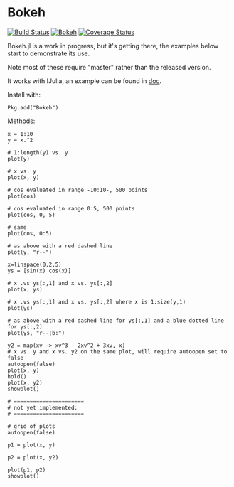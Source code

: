 # Bokeh

[![Build Status](https://travis-ci.org/bokeh/Bokeh.jl.svg?branch=master)](https://travis-ci.org/bokeh/Bokeh.jl)
[![Bokeh](http://pkg.julialang.org/badges/Bokeh_release.svg)](http://pkg.julialang.org/?pkg=Bokeh&ver=release)
[![Coverage Status](https://img.shields.io/coveralls/bokeh/Bokeh.jl.svg)](https://coveralls.io/r/bokeh/Bokeh.jl?branch=master)

Bokeh.jl is a work in progress, but it's getting there, the examples below start to demonstrate its use.

Note most of these require "master" rather than the released version.

It works with IJulia, an example can be found in [doc](doc).

Install with:
    
    Pkg.add("Bokeh")

Methods: 

	x = 1:10
	y = x.^2

	# 1:length(y) vs. y
	plot(y)

	# x vs. y
	plot(x, y)

	# cos evaluated in range -10:10-, 500 points
	plot(cos)

	# cos evaluated in range 0:5, 500 points
	plot(cos, 0, 5)

	# same
	plot(cos, 0:5)

	# as above with a red dashed line
	plot(y, "r--")

    x=linspace(0,2,5)
    ys = [sin(x) cos(x)]

    # x .vs ys[:,1] and x vs. ys[:,2]
    plot(x, ys)

    # x .vs ys[:,1] and x vs. ys[:,2] where x is 1:size(y,1)
    plot(ys)

	# as above with a red dashed line for ys[:,1] and a blue dotted line for ys[:,2]
	plot(ys, "r--|b:")

	y2 = map(xv -> xv^3 - 2xv^2 + 3xv, x)
	# x vs. y and x vs. y2 on the same plot, will require autoopen set to false
	autoopen(false)
	plot(x, y)
	hold()
	plot(x, y2)
	showplot()

	# ======================
	# not yet implemented:
	# ======================

	# grid of plots
	autoopen(false)

	p1 = plot(x, y)

	p2 = plot(x, y2)

	plot(p1, p2)
	showplot()
